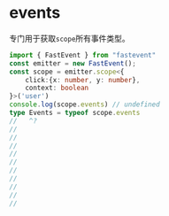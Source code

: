 # events

专门用于获取`scope`所有事件类型。

```ts twoslash
import { FastEvent } from "fastevent"
const emitter = new FastEvent();
const scope = emitter.scope<{
    click:{x: number, y: number},
    context: boolean
}>('user')
console.log(scope.events) // undefined
type Events = typeof scope.events
//   ^?
// 
// 
// 
// 
//
//
//
//
//
//
```
